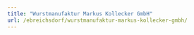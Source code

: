 ```yaml
---
title: "Wurstmanufaktur Markus Kollecker GmbH"
url: /ebreichsdorf/wurstmanufaktur-markus-kollecker-gmbh/
---
```

